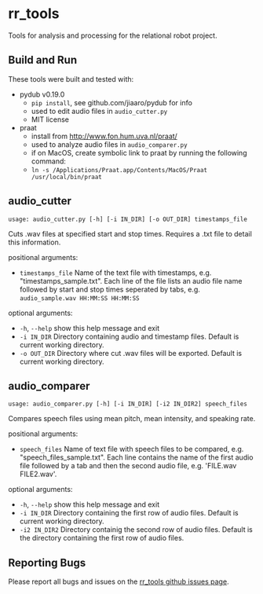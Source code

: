 # rr_tools

Tools for analysis and processing for the relational robot project.

## Build and Run

These tools were built and tested with:
- pydub v0.19.0
  - `pip install`, see github.com/jiaaro/pydub for info
  - used to edit audio files in `audio_cutter.py`
  - MIT license
- praat
  - install from http://www.fon.hum.uva.nl/praat/
  - used to analyze audio files in `audio_comparer.py`
  - if on MacOS, create symbolic link to praat by running the following command:
  - `ln -s /Applications/Praat.app/Contents/MacOS/Praat /usr/local/bin/praat`

## audio_cutter

`usage: audio_cutter.py [-h] [-i IN_DIR] [-o OUT_DIR] timestamps_file`

Cuts .wav files at specified start and stop times. Requires a .txt file to
detail this information.

positional arguments:
- `timestamps_file`  Name of the text file with timestamps, e.g.
  "timestamps_sample.txt". Each line of the file lists an audio file
  name followed by start and stop times seperated by tabs,
  e.g. `audio_sample.wav HH:MM:SS HH:MM:SS`

optional arguments:
- `-h`, `--help`     show this help message and exit
- `-i IN_DIR`        Directory containing audio and timestamp files. Default is
  current working directory.
- `-o OUT_DIR`       Directory where cut .wav files will be exported. Default is
  current working directory.

## audio_comparer

`usage: audio_comparer.py [-h] [-i IN_DIR] [-i2 IN_DIR2] speech_files`

Compares speech files using mean pitch, mean intensity, and speaking rate. 

positional arguments:
- `speech_files`  Name of text file with speech files to be compared, e.g.
  "speech_files_sample.txt". Each line contains the name of the
  first audio file followed by a tab and then the second audio
  file, e.g. 'FILE.wav FILE2.wav'.

optional arguments:
- `-h`, `--help`     show this help message and exit
- `-i IN_DIR`        Directory containing the first row of audio files. Default is
  current working directory.
- `-i2 IN_DIR2`   Directory containig the second row of audio files. Default is
  the directory containing the first row of audio files.


## Reporting Bugs

Please report all bugs and issues on the [rr_tools github issues
page](https://github.com/mitmedialab/rr_tools/issues).
